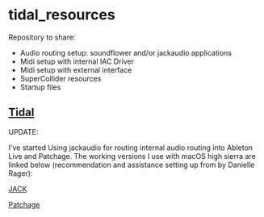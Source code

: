 # tidal_resources

Repository to share:
* Audio routing setup: soundflower and/or jackaudio applications
* Midi setup with internal IAC Driver
* Midi setup with external interface
* SuperCollider resources 
* Startup files 


## [Tidal](https://tidalcycles.org/)

UPDATE:

I've started Using jackaudio for routing internal audio routing into Ableton Live and Patchage.  The working versions I use with macOS high sierra are linked below (recommendation and assistance setting up from by Danielle Rager):

[JACK](https://github.com/jackaudio/jackaudio.github.com/releases/download/1.9.11/JackOSX.0.92_b3.zip) 

[Patchage](http://drobilla.net/files/Patchage.zip)




